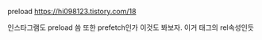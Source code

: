preload
https://hi098123.tistory.com/18


인스타그램도 preload 씀 또한 prefetch인가 이것도 봐보자.
이거 <link> 태그의 rel속성인듯